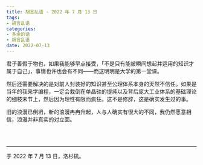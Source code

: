 ```yaml
---
title: 胡言乱语 - 2022 年 7 月 13 日
tags:
- 胡言乱语
categories:
- 多余的话
- 胡言乱语
date: 2022-07-13
---
```


君子善假于物也，如果我能够早点接受，「不是只有能被瞬间想起并运用的知识才属于自己」，事情也许也会有不同——而这明明是大学的第一堂课。

然后还需要解决的是对前人封装好的知识甚至公理体系本身的天然不信任。如果是当年的我来学编程，一定会栽倒在单晶硅的提纯以及背后庞大工业体系的基础理论的细枝末节上，然后因为理性有限而疯狂。这不是修辞，这是确实发生过的事。

旧的浪漫已倒坍，新的浪漫冉冉升起，人与人确实有很大的不同，我仍然愿意相信，浪漫并非真实的对立面。

<br>

<br>

------

于 2022 年 7 月 13 日，洛杉矶。
